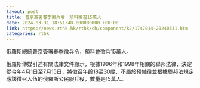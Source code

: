 ```yaml
---
layout: post
title: 普京簽署春季徵兵令　預料徵召15萬人
date: 2024-03-31 18:51:48.000000000 +08:00
link: https://news.rthk.hk/rthk/ch/component/k2/1747014-20240331.htm
categories: rthk
---
```


俄羅斯總統普京簽署春季徵兵令，預料會徵兵15萬人。

俄羅斯傳媒引述有關法律文件顯示，根據1996年和1998年相關的聯邦法律，決定從今年4月1日至7月15日，將徵召年齡18至30歲、不屬於預備役並根據聯邦法規定應該徵召入伍的俄羅斯公民服兵役，數量是15萬人。
